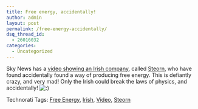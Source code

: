 ```yaml
---
title: Free energy, accidentally!
author: admin
layout: post
permalink: /free-energy-accidentally/
dsq_thread_id:
  - 26016032
categories:
  - Uncategorized
---
```

Sky News has a [video showing an Irish company][1], called [Steorn][2], who have found accidentally found a way of producing free energy. This is defiantly crazy, and very mad! Only the Irish could break the laws of physics, and accidentally! <img src="http://blog.lotas-smartman.net/wp-includes/images/smilies/icon_smile.gif" alt=":)" class="wp-smiley" /> 

Technorati Tags: [Free Energy][3], [Irish][4], [Video][5], [Steorn][6]

 [1]: http://news.sky.com/skynews/video/videoplayer/0,,31200-steorn_interview,00.html
 [2]: http://www.steorn.net/
 [3]: http://technorati.com/tags/Free%20Energy
 [4]: http://technorati.com/tags/Irish
 [5]: http://technorati.com/tags/Video
 [6]: http://technorati.com/tags/Steorn